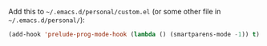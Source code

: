 Add this to `~/.emacs.d/personal/custom.el` (or some other file in `~/.emacs.d/personal/`):

```lisp
(add-hook 'prelude-prog-mode-hook (lambda () (smartparens-mode -1)) t)
```